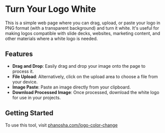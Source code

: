 # Turn Your Logo White

This is a simple web page where you can drag, upload, or paste your logo in PNG format (with a transparent background) and turn it white. It's useful for making logos compatible with slide decks, websites, marketing content, and other materials where a white logo is needed.

## Features

- **Drag and Drop**: Easily drag and drop your image onto the page to process it.
- **File Upload**: Alternatively, click on the upload area to choose a file from your device.
- **Image Paste**: Paste an image directly from your clipboard.
- **Download Processed Image**: Once processed, download the white logo for use in your projects.

## Getting Started

To use this tool, visit [phanosha.com/logo-color-change](http://phanosha.com/logo-color-change/)

